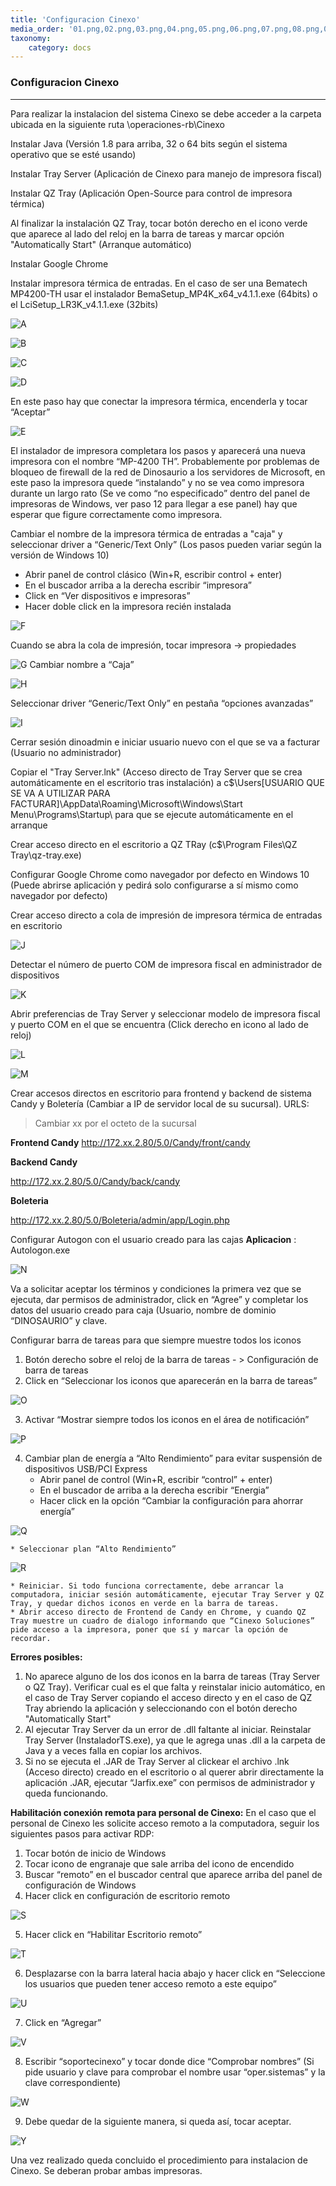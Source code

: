 ```yaml
---
title: 'Configuracion Cinexo'
media_order: '01.png,02.png,03.png,04.png,05.png,06.png,07.png,08.png,09.png,10.png,11.png,12.png,13.png,14.png,15.png,16.png,17.png,18.png,19.png,20.png,21.png,22.png,23.png,24.png'
taxonomy:
    category: docs
---
```


### Configuracion Cinexo
-------------


Para realizar la instalacion del sistema Cinexo se debe acceder a la carpeta ubicada en la siguiente ruta \\operaciones-rb\Cinexo

Instalar Java (Versión 1.8 para arriba, 32 o 64 bits según el sistema operativo que se esté usando)

Instalar Tray Server (Aplicación de Cinexo para manejo de impresora fiscal)

Instalar QZ Tray (Aplicación Open-Source para control de impresora térmica)

Al finalizar la instalación QZ Tray, tocar botón derecho en el icono verde que aparece al lado del reloj en la barra de tareas y marcar opción "Automatically Start" (Arranque automático)

Instalar Google Chrome

Instalar impresora térmica de entradas. En el caso de ser una Bematech MP4200-TH usar el instalador BemaSetup_MP4K_x64_v4.1.1.exe (64bits) o el LciSetup_LR3K_v4.1.1.exe (32bits)

![A](01.png)

![B](02.png)

![C](03.png)

![D](04.png)


En este paso hay que conectar la impresora térmica, encenderla y tocar “Aceptar”

![E](05.png)



El instalador de impresora completara los pasos y aparecerá una nueva impresora con el nombre “MP-4200 TH”. Probablemente por problemas de bloqueo de firewall de la red de Dinosaurio a los servidores de Microsoft, en este paso la impresora quede “instalando” y no se vea como impresora durante un largo rato (Se ve como “no especificado” dentro del panel de impresoras de Windows, ver paso 12 para llegar a ese panel) hay que esperar que figure correctamente como impresora.

Cambiar el nombre de la impresora térmica de entradas a "caja" y seleccionar driver a “Generic/Text Only” (Los pasos pueden variar según la versión de Windows 10)

*  Abrir panel de control clásico (Win+R, escribir control + enter)
*  En el buscador arriba a la derecha escribir “impresora”
*  Click en “Ver dispositivos e impresoras”
*  Hacer doble click en la impresora recién instalada

![F](06.png)

Cuando se abra la cola de impresión, tocar impresora -> propiedades

![G](07.png)
Cambiar nombre a “Caja”

![H](08.png)

Seleccionar driver “Generic/Text Only” en pestaña “opciones avanzadas”

![I](09.png)

Cerrar sesión dinoadmin e iniciar usuario nuevo con el que se va a facturar (Usuario no administrador)

Copiar el "Tray Server.lnk" (Acceso directo de Tray Server que se crea automáticamente en el escritorio tras instalación) a c$\Users\[USUARIO QUE SE VA A UTILIZAR PARA FACTURAR]\AppData\Roaming\Microsoft\Windows\Start Menu\Programs\Startup\ para que se ejecute automáticamente en el arranque

Crear acceso directo en el escritorio a QZ TRay (c$\Program Files\QZ Tray\qz-tray.exe)

Configurar Google Chrome como navegador por defecto en Windows 10 (Puede abrirse aplicación y pedirá solo configurarse a sí mismo como navegador por defecto)

Crear acceso directo a cola de impresión de impresora térmica de entradas en escritorio

![J](10.png)

Detectar el número de puerto COM de impresora fiscal en administrador de dispositivos

![K](11.png)

Abrir preferencias de Tray Server y seleccionar modelo de impresora fiscal y puerto COM en el que se encuentra (Click derecho en icono al lado de reloj)

![L](12.png)

![M](13.png)

Crear accesos directos en escritorio para frontend y backend de sistema Candy y Boletería (Cambiar a IP de servidor local de su sucursal). URLS:

> Cambiar xx por el octeto de la sucursal

**Frontend Candy**
http://172.xx.2.80/5.0/Candy/front/candy 

**Backend Candy**

http://172.xx.2.80/5.0/Candy/back/candy

**Boleteria**

http://172.xx.2.80/5.0/Boleteria/admin/app/Login.php


Configurar Autogon con el usuario creado para las cajas
**Aplicacion** : Autologon.exe

![N](14.png)

Va a solicitar aceptar los términos y condiciones la primera vez que se ejecuta, dar permisos de administrador, click en “Agree” y completar los datos del usuario creado para caja (Usuario, nombre de dominio “DINOSAURIO” y clave.

Configurar barra de tareas para que siempre muestre todos los iconos

1. Botón derecho sobre el reloj de la barra de tareas - > Configuración de barra de tareas
2. Click en “Seleccionar los iconos que aparecerán en la barra de tareas”

![O](15.png)

3. Activar “Mostrar siempre todos los iconos en el área de notificación”

![P](16.png)

4. Cambiar plan de energía a “Alto Rendimiento” para evitar suspensión de dispositivos USB/PCI Express
	* Abrir panel de control (Win+R, escribir “control” + enter)
	* En el buscador de arriba a la derecha escribir “Energia”
	* Hacer click en la opción “Cambiar la configuración para ahorrar energía”

![Q](17.png)

	* Seleccionar plan “Alto Rendimiento”

![R](18.png)

	* Reiniciar. Si todo funciona correctamente, debe arrancar la computadora, iniciar sesión automáticamente, ejecutar Tray Server y QZ Tray, y quedar dichos iconos en verde en la barra de tareas.
	* Abrir acceso directo de Frontend de Candy en Chrome, y cuando QZ Tray muestre un cuadro de dialogo informando que “Cinexo Soluciones” pide acceso a la impresora, poner que sí y marcar la opción de recordar.


**Errores posibles:**

1. No aparece alguno de los dos iconos en la barra de tareas (Tray Server o QZ Tray). Verificar cual es el que falta y reinstalar inicio automático, en el caso de Tray Server copiando el acceso directo y en el caso de QZ Tray abriendo la aplicación y seleccionando con el botón derecho "Automatically Start"
2. Al ejecutar Tray Server da un error de .dll faltante al iniciar. Reinstalar Tray Server (InstaladorTS.exe), ya que le agrega unas .dll a la carpeta de Java y a veces falla en copiar los archivos.
3. Si no se ejecuta el .JAR de Tray Server al clickear el archivo .lnk (Acceso directo) creado en el escritorio o al querer abrir directamente la aplicación .JAR, ejecutar “Jarfix.exe” con permisos de administrador y queda funcionando.

**Habilitación conexión remota para personal de Cinexo:**
En el caso que el personal de Cinexo les solicite acceso remoto a la computadora, seguir los siguientes pasos para activar RDP:
1. Tocar botón de inicio de Windows
2. Tocar icono de engranaje que sale arriba del icono de encendido
3. Buscar “remoto” en el buscador central que aparece arriba del panel de configuración de Windows
4. Hacer click en configuración de escritorio remoto

![S](19.png)

5. Hacer click en “Habilitar Escritorio remoto”

![T](20.png)

6. Desplazarse con la barra lateral hacia abajo y hacer click en “Seleccione los usuarios que pueden tener acceso remoto a este equipo”

![U](21.png)

7. Click en “Agregar”

![V](22.png)

8. Escribir “soportecinexo” y tocar donde dice “Comprobar nombres” (Si pide usuario y clave para comprobar el nombre usar “oper.sistemas” y la clave correspondiente)

![W](23.png)

9. Debe quedar de la siguiente manera, si queda así, tocar aceptar.

![Y](24.png)

Una vez realizado queda concluido el procedimiento para instalacion de Cinexo. Se deberan probar ambas impresoras.




